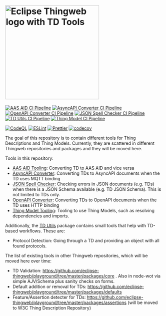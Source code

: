 <h1>
  <picture>
    <source media="(prefers-color-scheme: dark)" srcset="https://raw.githubusercontent.com/eclipse-thingweb/thingweb/main/brand/logos/td-tools_for_dark_bg.svg">
    <source media="(prefers-color-scheme: light)" srcset="https://raw.githubusercontent.com/eclipse-thingweb/thingweb/master/brand/logos/td-tools.svg">
    <img title="Eclipse Thingweb TD Tools" alt="Eclipse Thingweb logo with TD Tools" src="https://github.com/eclipse-thingweb/thingweb/raw/main/brand/logos/td-tools.svg" width="300">
  </picture>
</h1>

[![AAS AID CI Pipeline](https://github.com/eclipse-thingweb/td-tools/actions/workflows/ci-aas-aid.yaml/badge.svg)](https://github.com/eclipse-thingweb/td-tools/actions/workflows/ci-aas-aid.yaml)
[![AsyncAPI Converter CI Pipeline](https://github.com/eclipse-thingweb/td-tools/actions/workflows/ci-async-api-converter.yaml/badge.svg)](https://github.com/eclipse-thingweb/td-tools/actions/workflows/ci-async-api-converter.yaml)
[![OpenAPI Converter CI Pipeline](https://github.com/eclipse-thingweb/td-tools/actions/workflows/ci-open-api-converter.yaml/badge.svg)](https://github.com/eclipse-thingweb/td-tools/actions/workflows/ci-open-api-converter.yaml)
[![JSON Spell Checker CI Pipeline](https://github.com/eclipse-thingweb/td-tools/actions/workflows/ci-json-spell-checker.yaml/badge.svg)](https://github.com/eclipse-thingweb/td-tools/actions/workflows/ci-json-spell-checker.yaml)
[![TD Utils CI Pipeline](https://github.com/eclipse-thingweb/td-tools/actions/workflows/ci-td-utils.yaml/badge.svg)](https://github.com/eclipse-thingweb/td-tools/actions/workflows/ci-td-utils.yaml)
[![Thing Model CI Pipeline](https://github.com/eclipse-thingweb/td-tools/actions/workflows/ci-thing-model.yaml/badge.svg)](https://github.com/eclipse-thingweb/td-tools/actions/workflows/ci-thing-model.yaml)

[![CodeQL](https://github.com/eclipse-thingweb/td-tools/actions/workflows/codeql-analysis.yml/badge.svg)](https://github.com/eclipse-thingweb/td-tools/actions/workflows/codeql-analysis.yml)
[![ESLint](https://github.com/eclipse-thingweb/td-tools/actions/workflows/eslint.yml/badge.svg)](https://github.com/eclipse-thingweb/td-tools/actions/workflows/eslint.yml)
[![Prettier](https://github.com/eclipse-thingweb/td-tools/actions/workflows/prettier.yml/badge.svg)](https://github.com/eclipse-thingweb/td-tools/actions/workflows/prettier.yml)
[![codecov](https://codecov.io/gh/eclipse-thingweb/td-tools/branch/main/graph/badge.svg?token=ZP8VZROLXD)](https://codecov.io/gh/eclipse-thingweb/td-tools)

The goal of this repository is to contain different tools for Thing Descriptions and Thing Models.
Currently, they are scattered in different Thingweb repositories and packages and they will be moved here.

Tools in this repository:

-   [AAS AID Tooling](https://github.com/eclipse-thingweb/td-tools/tree/main/node/aas-aid): Converting TD to AAS AID and vice versa
-   [AsyncAPI Converter](https://github.com/eclipse-thingweb/td-tools/tree/main/node/async-api-converter): Converting TDs to AsyncAPI documents when the TD uses MQTT binding
-   [JSON Spell Checker](https://github.com/eclipse-thingweb/td-tools/tree/main/node/json-spell-checker): Checking errors in JSON documents (e.g. TDs) when there is a JSON Schema available (e.g. TD JSON Schema). This is not limited to TDs only.
-   [OpenAPI Converter](https://github.com/eclipse-thingweb/td-tools/tree/main/node/open-api-converter): Converting TDs to OpenAPI documents when the TD uses HTTP binding
-   [Thing Model Tooling](https://github.com/eclipse-thingweb/td-tools/tree/main/node/thing-model): Tooling to use Thing Models, such as resolving dependencies and imports.

Additionally, the [TD Utils](https://github.com/eclipse-thingweb/td-tools/tree/main/node/td-utils) package contains small tools that help with TD-based workflows. These are:

-   Protocol Detection: Going through a TD and providing an object with all found protocols.

The list of existing tools in other Thingweb repositories, which will be moved here over time:

-   TD Validation: https://github.com/eclipse-thingweb/playground/tree/master/packages/core . Also in node-wot via simple AJV/Schema plus sanity checks on forms.
-   Default addition or removal for TDs: https://github.com/eclipse-thingweb/playground/tree/master/packages/defaults
-   Feature/Assertion detecter for TDs: https://github.com/eclipse-thingweb/playground/tree/master/packages/assertions (will be moved to W3C Thing Description Repository)
